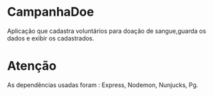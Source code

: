 # CampanhaDoe
Aplicação que cadastra voluntários para doação de sangue,guarda os dados e exibir os cadastrados.

# Atenção 
As dependências usadas foram :
Express,
Nodemon,
Nunjucks,
Pg.


